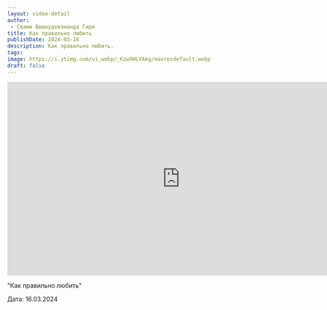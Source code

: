 ```yaml
---
layout: video-detail
author:
 - Свами Вишнудевананда Гири
title: Как правильно любить
publishDate: 2024-03-16
description: Как правильно любить. 
tags: 
image: https://i.ytimg.com/vi_webp/_KzwXHLVAkg/maxresdefault.webp
draft: false
---
```


<iframe width="790" height="444" src="https://www.youtube.com/embed/_KzwXHLVAkg" frameborder="0" allowfullscreen=""></iframe> 

  "Как правильно любить"

 Дата: 16.03.2024

  

 